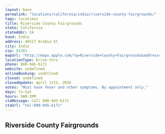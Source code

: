 ```yaml
---
layout: base
permalink: "locations/california/indio/riverside-county-fairgrounds/"
tags: locations
title: Riverside County Fairgrounds
state: California
stateAbbr: CA
hood: Indio
address: 46517 Arabia St
city: Indio
zip: 92201
mapUrl: "http://maps.apple.com/?q=Riverside+County+Fairgrounds&address=46517+Arabia+St,Indio,California,92201"
locationType: Drive-thru
phone: 800-945-6171
website: undefined
onlineBooking: undefined
closed: undefined
closedUpdate: April 11th, 2020
notes: "Must have fever and other symptoms. By appointment only."
days: Tu-Sat
hours: 9AM-3PM
ctaMessage: Call 800-945-6171
ctaUrl: "tel:800-945-6171"
---
```

## Riverside County Fairgrounds